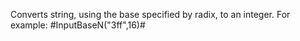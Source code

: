 Converts string, using the base specified by radix, to an
        integer. For example: #InputBaseN("3ff",16)#